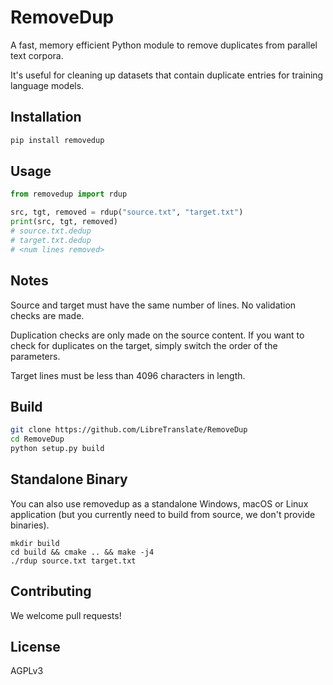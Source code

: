 # RemoveDup

A fast, memory efficient Python module to remove duplicates from parallel text corpora.

It's useful for cleaning up datasets that contain duplicate entries for training language models.

## Installation

```bash
pip install removedup
```

## Usage

```python
from removedup import rdup

src, tgt, removed = rdup("source.txt", "target.txt")
print(src, tgt, removed)
# source.txt.dedup
# target.txt.dedup
# <num lines removed>
```

## Notes

Source and target must have the same number of lines. No validation checks are made.

Duplication checks are only made on the source content. If you want to check for duplicates on the target, simply switch the order of the parameters.

Target lines must be less than 4096 characters in length.

## Build

```bash
git clone https://github.com/LibreTranslate/RemoveDup
cd RemoveDup
python setup.py build
```

## Standalone Binary

You can also use removedup as a standalone Windows, macOS or Linux application (but you currently need to build from source, we don't provide binaries).

```
mkdir build
cd build && cmake .. && make -j4
./rdup source.txt target.txt
```

## Contributing

We welcome pull requests!

## License

AGPLv3
